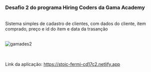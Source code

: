 ### **Desafio 2 do programa Hiring Coders da Gama Academy**

<br>
Sistema simples de cadastro de clientes, com dados do cliente, item comprado, preço e id do item e data da trasanção
<br><br>

![gamades2](https://user-images.githubusercontent.com/60143476/126902086-4d5a9d6b-25ed-4976-8d3c-ec6fab96ad26.png)

<br><br>
Link da aplicação: https://stoic-fermi-cd17c2.netlify.app
